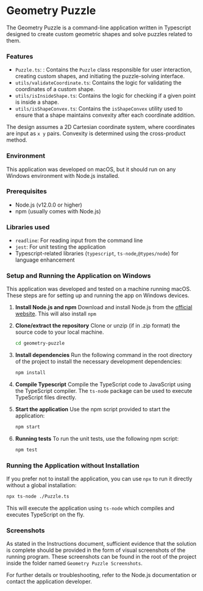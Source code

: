 # Geometry Puzzle

The Geometry Puzzle is a command-line application written in Typescript designed to create custom geometric shapes and solve puzzles related to them.

### Features

- `Puzzle.ts`: : Contains the `Puzzle` class responsible for user interaction, creating custom shapes, and initiating the puzzle-solving interface.
- `utils/validateCoordinate.ts`: Contains the logic for validating the coordinates of a custom shape.
- `utils/isInsideShape.ts`: Contains the logic for checking if a given point is inside a shape.
- `utils/isShapeConvex.ts`: Contains the `isShapeConvex` utility used to ensure that a shape maintains convexity after each coordinate addition.

The design assumes a 2D Cartesian coordinate system, where coordinates are input as `x y` pairs. Convexity is determined using the cross-product method.

### Environment

This application was developed on macOS, but it should run on any Windows environment with Node.js installed.

### Prerequisites

- Node.js (v12.0.0 or higher)
- npm (usually comes with Node.js)

### Libraries used

- `readline`: For reading input from the command line
- `jest`: For unit testing the application
- Typescript-related libraries (`typescript`, `ts-node`,`@types/node`) for language enhancement

### Setup and Running the Application on Windows

This application was developed and tested on a machine running macOS. These steps are for setting up and running the app on Windows devices.

1. **Install Node.js and npm**
   Download and install Node.js from the [official website](https://nodejs.org/en). This will also install `npm`

2. **Clone/extract the repository**
   Clone or unzip (if in .zip format) the source code to your local machine.

   ```bash
   cd geometry-puzzle
   ```

3. **Install dependencies**
   Run the following command in the root directory of the project to install the necessary development dependencies:
   ```bash
   npm install
   ```
4. **Compile Typescript**
   Compile the TypeScript code to JavaScript using the TypeScript compiler. The `ts-node` package can be used to execute TypeScript files directly.

5. **Start the application**
   Use the npm script provided to start the application:

   ```bash
   npm start
   ```

6. **Running tests**
   To run the unit tests, use the following npm script:
   ```bash
   npm test
   ```

### Running the Application without Installation

If you prefer not to install the application, you can use `npx` to run it directly without a global installation:

```bash
npx ts-node ./Puzzle.ts
```

This will execute the application using `ts-node` which compiles and executes TypeScript on the fly.

### Screenshots

As stated in the Instructions document, sufficient evidence that the solution is complete should be provided in the form of visual screenshots of the running program. These screenshots can be found in the root of the project inside the folder named `Geometry Puzzle Screenshots`.

For further details or troubleshooting, refer to the Node.js documentation or contact the application developer.
